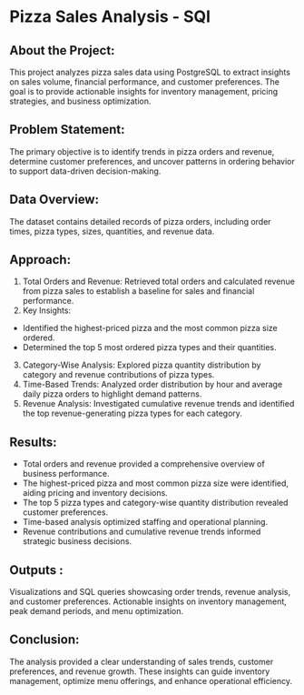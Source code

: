 # Pizza Sales Analysis - SQl
## About the Project:
This project analyzes pizza sales data using PostgreSQL to extract insights on sales volume, financial performance, and customer preferences. The goal is to provide actionable insights for inventory management, pricing strategies, and business optimization.

## Problem Statement:
The primary objective is to identify trends in pizza orders and revenue, determine customer preferences, and uncover patterns in ordering behavior to support data-driven decision-making.

## Data Overview:
The dataset contains detailed records of pizza orders, including order times, pizza types, sizes, quantities, and revenue data.

## Approach:
1. Total Orders and Revenue: Retrieved total orders and calculated revenue from pizza sales to establish a baseline for sales and financial performance.
2. Key Insights:
- Identified the highest-priced pizza and the most common pizza size ordered.
- Determined the top 5 most ordered pizza types and their quantities.
3. Category-Wise Analysis: Explored pizza quantity distribution by category and revenue contributions of pizza types.
4. Time-Based Trends: Analyzed order distribution by hour and average daily pizza orders to highlight demand patterns.
5. Revenue Analysis: Investigated cumulative revenue trends and identified the top revenue-generating pizza types for each category.
  
## Results:
- Total orders and revenue provided a comprehensive overview of business performance.
- The highest-priced pizza and most common pizza size were identified, aiding pricing and inventory decisions.
- The top 5 pizza types and category-wise quantity distribution revealed customer preferences.
- Time-based analysis optimized staffing and operational planning.
- Revenue contributions and cumulative revenue trends informed strategic business decisions.
  
## Outputs :
Visualizations and SQL queries showcasing order trends, revenue analysis, and customer preferences.
Actionable insights on inventory management, peak demand periods, and menu optimization.

## Conclusion:
The analysis provided a clear understanding of sales trends, customer preferences, and revenue growth. These insights can guide inventory management, optimize menu offerings, and enhance operational efficiency.
